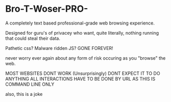 # Bro-T-Woser-PRO-
A completely text based professional-grade web browsing experience.

Designed for guru's of privacey who want, quite literally, nothing running that could steal their data.

Pathetic css? Malware ridden JS? GONE FOREVER!

never worry ever again about any form of risk occuring as you "browse" the web.

MOST WEBSITES DONT WORK (Unsurprisingly) DONT EXPECT IT TO DO ANYTHING
ALL INTERACTIONS HAVE TO BE DONE BY URL AS THIS IS COMMAND LINE ONLY

also, this is a joke
